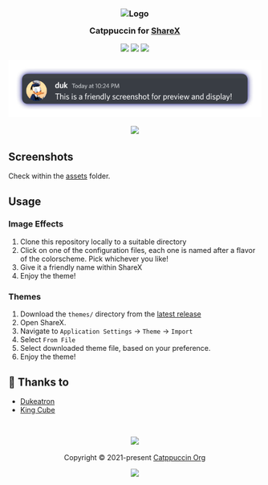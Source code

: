 <h3 align="center">
	<img src="https://raw.githubusercontent.com/catppuccin/catppuccin/main/assets/logos/exports/1544x1544_circle.png" width="100" alt="Logo"/><br/>
	<img src="https://raw.githubusercontent.com/catppuccin/catppuccin/main/assets/misc/transparent.png" height="30" width="0px"/>
	Catppuccin for <a href="https://getsharex.com">ShareX</a>
	<img src="https://raw.githubusercontent.com/catppuccin/catppuccin/main/assets/misc/transparent.png" height="30" width="0px"/>
</h3>

<p align="center">
	<a href="https://github.com/catppuccin/sharex/stargazers"><img src="https://img.shields.io/github/stars/catppuccin/sharex?colorA=363a4f&colorB=b7bdf8&style=for-the-badge"></a>
	<a href="https://github.com/catppuccin/sharex/issues"><img src="https://img.shields.io/github/issues/catppuccin/sharex?colorA=363a4f&colorB=f5a97f&style=for-the-badge"></a>
	<a href="https://github.com/catppuccin/sharex/contributors"><img src="https://img.shields.io/github/contributors/catppuccin/sharex?colorA=363a4f&colorB=a6da95&style=for-the-badge"></a>
</p>

<p align="center">
	<img src="https://github.com/Dukeatron/sharex/blob/9fc55da444f276ec8f74bcb58df2a26f74d59189/screenshots/5993toka.png"/>
</p>
<p align="center">
	<img src="https://raw.githubusercontent.com/kingofcube/sharex/main/assets/ShareX_8Ivzp3y2vO.webp"/>
</p>

## Screenshots

Check within the [assets](assets/) folder.

## Usage

### Image Effects

1. Clone this repository locally to a suitable directory
2. Click on one of the configuration files, each one is named after a flavor of the colorscheme. Pick whichever you like!
3. Give it a friendly name within ShareX
4. Enjoy the theme!

### Themes

1. Download the `themes/` directory from the [latest release](https://github.com/catppuccin/sharex/releases/latest)
2. Open ShareX.
3. Navigate to `Application Settings` → `Theme` → `Import`
4. Select `From File` 
7. Select downloaded theme file, based on your preference.
8. Enjoy the theme!

## 💝 Thanks to

- [Dukeatron](https://github.com/Dukeatron)
- [King Cube](https://github.com/kingofcube)

&nbsp;

<p align="center">
	<img src="https://raw.githubusercontent.com/catppuccin/catppuccin/main/assets/footers/gray0_ctp_on_line.svg?sanitize=true" />
</p>

<p align="center">
	Copyright &copy; 2021-present <a href="https://github.com/catppuccin" target="_blank">Catppuccin Org</a>
</p>

<p align="center">
	<a href="https://github.com/catppuccin/catppuccin/blob/main/LICENSE"><img src="https://img.shields.io/static/v1.svg?style=for-the-badge&label=License&message=MIT&logoColor=d9e0ee&colorA=363a4f&colorB=b7bdf8"/></a>
</p>

